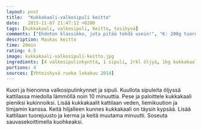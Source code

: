```yaml
---
layout: post
title:  "Kukkakaali-valkosipuli keitto"
date:   2015-11-07 21:47:12 +0200
tags: [kukkakaali, valkosipuli, keitto, tosihyvä]
comments: ["Ehdoton klassikko, jota pitää tehdä usein!", "K: 200g tuorejuustoa ;)", "Vaatii tehosekoittimen käyttöä!"]
description: Maukas keitto
time: 20min
rating: 4.5
image: kukkakaali-valkosipuli-keitto.jpg
ingredients: [4 valkosipulinkynttä, 1 sipuli, 2rkl öljyä, 1kg kukkakaalia, 1 kasviliemikuutio, 6dl vettä, 1tl timjamia, 100g maustamatonta tuorejuustoa, 2d kuohukermaa]
portions: 4
sources: [Yhteishyvä ruoka lokakuu 2014]
---
```

Kuori ja hienonna valkosipulinkynnet ja sipuli. Kuullota sipuleita öljyssä kattilassa miedolla lämmöllä noin 10 minuuttia. Pese ja paloittele kukkakaali pieniksi kukinnoiksi. Lisää kukkakaalit kattilaan veden, liemikuution ja timjamin kanssa. Keitä hiljalleen kunnes kukkakaali on täysin kypsää. Lisää kattilaan tuorejuusto ja kerma ja keitä muutama minuutti. Soseuta sauvasekoittimella kuohkeaksi. 